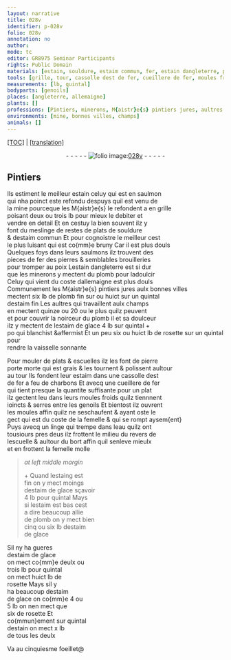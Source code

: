 ```yaml
---
layout: narrative
title: 028v
identifier: p-028v
folio: 028v
annotation: no
author:
mode: tc
editor: GR8975 Seminar Participants
rights: Public Domain
materials: [estain, souldure, estaim commun, fer, estain dangleterre, plomb, plomb fin, estaim fin, estaim de glace, rosette, pierre porte morte, grais, estaim, charbons, eau, estaing est fin, estaim est bas]
tools: [grille, tour, cassolle dest de fer, cueillere de fer, moules froids, moules, linge]
measurements: [lb, quintal]
bodyparts: [genoils]
places: [angleterre, allemaigne]
plants: []
professions: [Pintiers, minerons, M{aistr}e{s} pintiers jures, aultres qui travaillent aulx champs]
environments: [mine, bonnes villes, champs]
animals: []
---
```


<p><a href="{{ site.baseurl }}/diplomatic/">[TOC]</a> | <a href="{{ site.baseurl }}/texts/p-028v_tl/" target="_blank">[translation]</a></p><div class="folio" align="center">- - - - - <a href="http://gallica.bnf.fr/ark:/12148/btv1b10500001g/f62.image" target="_blank"><img src="https://cu-mkp.github.io/2017-workshop-edition/assets/photo-icon.png" alt="folio image: " style="display:inline-block; margin-bottom:-3px;"/>028v</a> - - - - - </div>  
  

## <span class="pro">Pintiers</span>

 
Ils estiment le meilleur <span class="m">estain</span> celuy qui est en saulmon<br/> qui nha poinct este refondu despuys quil est venu de<br/> la <span class="env">mine</span> pourceque les M{aistr}e{s} le refondent <span class="del">a</span> en <span class="tl">grille</span><br/> poisant deux ou trois <span class="ms">lb</span> pour mieux le debiter et<br/> vendre en detail Et en cestuy la bien souvent ilz y<br/> font du meslinge de restes de plats de <span class="m">souldure</span><br/> & d<span class="m">estaim commun</span> Et pour cognoistre le meilleur cest<br/> le plus luisant qui est co{mm}e bruny Car il est plus douls<br/> Quelques foys dans leurs saulmons ilz trouvent des<br/> pieces de <span class="m">fer</span> des pierres & semblables brouilleries<br/> pour tromper au poix L<span class="m">estain d<span class="pl">angleterre</span></span> est si dur<br/> que les <span class="pro">minerons</span> y mectent du <span class="m">plomb</span> pour ladoulcir<br/> Celuy qui vient du coste d<span class="pl">allemaigne</span> est plus douls<br/> Communement les <span class="pro">M{aistr}e{s} pintiers jures</span> aulx <span class="env">bonnes villes</span><br/> mectent six <span class="ms">lb</span> de <span class="m">plomb fin</span> <span class="del">sur</span> ou huict sur un <span class="ms">quintal</span><br/> d<span class="m">estaim fin</span> Les <span class="pro">aultres qui travaillent aulx <span class="env">champs</span></span><br/> en mectent quinze ou 20 ou le plus quilz peuvent<br/> et pour couvrir la noirceur du <span class="m">plomb</span> <span class="del">il</span> et sa doulceur<br/> ilz y mectent de l<span class="m">estaim de glace</span> 4 <span class="ms">lb</span> sur <span class="ms">quintal</span> \+<br/> <span class="del">po</span> qui blanchist &affermist Et <span class="del">un peu</span> <span class="add">six ou huict <span class="ms">lb</span></span> de <span class="m">rosette</span> <span class="add">sur un <span class="ms">quintal</span></span> pour<br/> rendre la vaisselle <span class="sn">sonnante</span>
 
 Pour mouler de plats & escuelles ilz les font de <span class="m">pierre<br/> <span class="del">porte</span> morte</span> qui est <span class="m">grais</span> & les tournent & polissent <span class="del">aultour</span><br/> au <span class="tl">tour</span> Ils fondent leur <span class="m">estaim</span> dans une <span class="tl">cassolle <span class="del">dest</span><br/> de <span class="m">fer</span></span> a feu de <span class="m">charbons</span> Et avecq une <span class="tl">cueillere de <span class="m">fer</span></span><br/> qui tient <span class="del">presque</span> la quantite suffisante pour un plat<br/> ilz gectent <span class="del">leu</span> dans leurs <span class="tl">moules froids</span> quilz tiennnent<br/> ioincts & serres entre les <span class="bp">genoils</span> Et bientost ilz ouvrent<br/> les <span class="tl">moules</span> affin quilz ne seschaufent & ayant oste le<br/> gect qui est du coste de la femelle & qui se rompt aysem{ent}<br/> Puys avecq un <span class="tl">linge</span> qui trempe dans l<span class="m">eau</span> quilz ont<br/> tousiours pres deus ilz frottent le milieu du revers de<br/> lescuelle & aultour du bort affin quil senleve mieulx<br/> et en frottent la femelle molle
 
> *at left middle margin*
> 
> 
>   \+ Quand l<span class="m">estaing est<br/> fin</span> on y mect moings<br/> d<span class="m">estaim de glace</span> sçavoir<br/> 4 <span class="ms">lb</span> pour <span class="ms">quintal</span> Mays<br/> si l<span class="m">estaim est bas</span> cest<br/> a dire beaucoup allie<br/> de <span class="m">plomb</span> on y mect bien<br/> cinq ou six <span class="ms">lb</span> d<span class="m">estaim<br/> de glace</span>
 
 Sil ny ha gueres<br/> d<span class="m">estaim de glace</span><br/> on mect co{mm}e deulx ou<br/> trois <span class="ms">lb</span> pour <span class="ms">quintal</span><br/> on mect huict <span class="ms">lb</span> de<br/> <span class="m">rosette</span> Mays sil y<br/> ha beaucoup d<span class="m">estaim<br/> de glace</span> <span class="del">on</span> co{mm}e 4 ou<br/> 5 <span class="ms">lb</span> on nen mect que<br/> six de <span class="m">rosette</span> Et<br/> co{mmun}ement sur <span class="ms">quintal</span><br/> d<span class="m">estain</span> on mect x <span class="ms">lb</span><br/> de tous les deulx
 
 
  
Va au cinquiesme foeillet@
 
